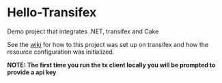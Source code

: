 # Hello-Transifex
Demo project that integrates .NET, transifex and Cake


See the [wiki](https://github.com/AdmiringWorm/Hello-Transifex/wiki) for how to this project was set up on transifex and how the resource configuration was initialized.

**NOTE: The first time you run the tx client locally you will be prompted to provide a api key**